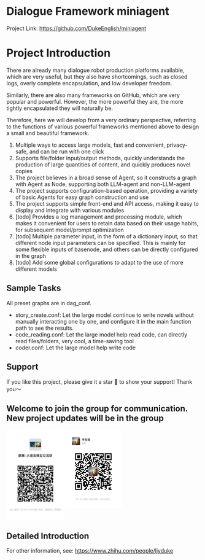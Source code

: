 <!--
 * @Description: 
 * @Author: Duke 叶兀
 * @E-mail: ljyduke@gmail.com
 * @Date: 2024-01-03 22:51:03
 * @LastEditors: Junyi_Li ljyduke@gmail.com
 * @LastEditTime: 2024-05-19 20:05:55
-->
# Dialogue Framework miniagent

Project Link: https://github.com/DukeEnglish/miniagent

# Project Introduction

There are already many dialogue robot production platforms available, which are very useful, but they also have shortcomings, such as closed logs, overly complete encapsulation, and low developer freedom.

Similarly, there are also many frameworks on GitHub, which are very popular and powerful. However, the more powerful they are, the more tightly encapsulated they will naturally be.

Therefore, here we will develop from a very ordinary perspective, referring to the functions of various powerful frameworks mentioned above to design a small and beautiful framework.

1. Multiple ways to access large models, fast and convenient, privacy-safe, and can be run with one click
2. Supports file/folder input/output methods, quickly understands the production of large quantities of content, and quickly produces novel copies
3. The project believes in a broad sense of Agent, so it constructs a graph with Agent as Node, supporting both LLM-agent and non-LLM-agent
4. The project supports configuration-based operation, providing a variety of basic Agents for easy graph construction and use
5. The project supports simple front-end and API access, making it easy to display and integrate with various modules
6. [todo] Provides a log management and processing module, which makes it convenient for users to retain data based on their usage habits, for subsequent model/prompt optimization
7. [todo] Multiple parameter input, in the form of a dictionary input, so that different node input parameters can be specified. This is mainly for some flexible inputs of basenode, and others can be directly configured in the graph
8. [todo] Add some global configurations to adapt to the use of more different models

## Sample Tasks
All preset graphs are in dag_conf.

- story_create.conf: Let the large model continue to write novels without manually interacting one by one, and configure it in the main function path to see the results.
- code_reading.conf: Let the large model help read code, can directly read files/folders, very cool, a time-saving tool
- coder.conf: Let the large model help write code

## Support

If you like this project, please give it a star 🌟 to show your support! Thank you～

## Welcome to join the group for communication. New project updates will be in the group
<div style="display: flex;">
  <img src="https://github.com/DukeEnglish/papertutor/blob/main/assets/qr_code.jpg" style="width: 30%; height: 15%;" />
  <img src="https://github.com/DukeEnglish/papertutor/blob/main/assets/per_qr_code.jpg" style="width: 30%; height: 15%;" />
</div>

## Detailed Introduction
For other information, see: https://www.zhihu.com/people/ljyduke